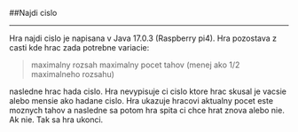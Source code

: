 ##Najdi cislo
******************************************************************************************
Hra najdi cislo je napisana v Java 17.0.3 (Raspberry pi4). 
Hra pozostava z casti kde hrac zada potrebne variacie:
  >maximalny rozsah
  >maximalny pocet tahov (menej ako 1/2 maximalneho rozsahu)

nasledne hrac hada cislo. Hra nevypisuje ci cislo ktore hrac skusal je vacsie alebo mensie ako hadane cislo. Hra ukazuje hracovi aktualny pocet este moznych tahov a nasledne sa potom hra spita ci chce hrat znova alebo nie. Ak nie. Tak sa hra ukonci.
